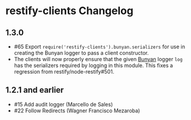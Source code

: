 # restify-clients Changelog

## 1.3.0

- #65 Export `require('restify-clients').bunyan.serializers` for use in
  creating the Bunyan logger to pass a client constructor.
- The clients will now properly ensure that the given
  [Bunyan](https://github.com/trentm/node-bunyan) logger `log` has the
  serializers required by logging in this module. This fixes a regression
  from restify/node-restify#501.

## 1.2.1 and earlier
- #15 Add audit logger (Marcello de Sales)
- #22 Follow Redirects (Wagner Francisco Mezaroba)
